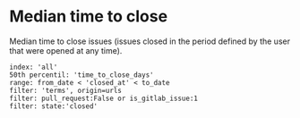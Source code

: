# Median time to close

Median time to close issues (issues closed in the period defined by the user that were opened at any time).

```
index: 'all'
50th percentil: 'time_to_close_days'
range: from_date < 'closed_at' < to_date
filter: 'terms', origin=urls
filter: pull_request:False or is_gitlab_issue:1
filter: state:'closed'
```
